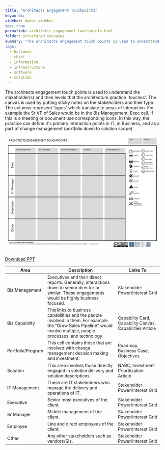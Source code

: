 ```yaml
---
title: "Architects Engagement Touchpoints"
keywords: 
sidebar: mydoc_sidebar
toc: true
permalink: architects_engagement_touchpoints.html
folder: structured_canvases
summary: "The architects engagement touch points is used to understand the stakeholder(s) and their levels that the architecture practice 'touches'."
tags: 
  - business
  - chief
  - information
  - infrastructure
  - software
  - solution
---
```


The architects engagement touch points is used to understand the stakeholder(s) and their levels that the architecture practice 'touches'. The canvas is used by putting sticky notes on the stakeholders and their type. The columns represent 'types' which translate to areas of interaction. For example the Sr VP of Sales would be in the Biz Management, Exec cell. If this is a meeting or document use corresponding icons. In this way, the practice can define it's primary interaction points in IT, in Business, and as a part of change management (portfolio down to solution scope).

![image001](media/architects_engagement_touchpoints001.svg)

[Download PPT](media/ppt/architects_engagement_touchpoints.ppt)

| Area              | Description                                                                                                                                                          | Links To                                                 |
| ----------------- | -------------------------------------------------------------------------------------------------------------------------------------------------------------------- | -------------------------------------------------------- |
| Biz Management    | Executives and their direct reports. Generally, interactions down to senior director or similar. These engagements would be highly business focused.                 | Stakeholder Power/Interest Grid                          |
| Biz Capability    | This links to business capabilities and the people involved in them. For example the "Grow Sales Pipeline" would involve multiple, people processes, and technology. | Capability Card, Capability Canvas, Capabilities Article |
| Portfolio/Program | This cell contains those that are involved with change management decision making and investment.                                                                    | Roadmap, Business Case, Objectives                       |
| Solution          | This area involves those directly engaged in solution delivery and solution descriptions.                                                                            | NABC, Investment Prioritization Article                  |
| IT Management     | These are IT stakeholders who manage the delivery and operations of IT.                                                                                              | Stakeholder Power/Interest Grid                          |
| Executive         | Senior most executives of the client.                                                                                                                                | Stakeholder Power/Interest Grid                          |
| Sr Manager        | Middle management of the client.                                                                                                                                     | Stakeholder Power/Interest Grid                          |
| Employee          | Line and direct employees of the client.                                                                                                                             | Stakeholder Power/Interest Grid                          |
| Other             | Any other stakeholders such as vendors/SIs.                                                                                                                          | Stakeholder Power/Interest Grid                          |